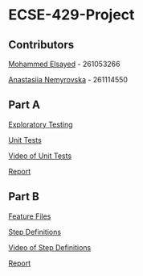 # ECSE-429-Project

## Contributors
[Mohammed Elsayed](https://github.com/mohdels) - 261053266

[Anastasiia Nemyrovska](https://github.com/ananemyro) - 261114550

## Part A
[Exploratory Testing](https://github.com/mohdels/ECSE-429-Project/tree/master/Exploratory%20Tests)

[Unit Tests](https://github.com/mohdels/ECSE-429-Project/tree/master/src/test/unitTests)

[Video of Unit Tests](https://www.youtube.com/watch?v=1gXNgEQluVY)

[Report](https://github.com/mohdels/ECSE-429-Project/blob/master/Part%20A%20Report.pdf)

## Part B
[Feature Files](https://github.com/mohdels/ECSE-429-Project/tree/master/src/test/resources/features)

[Step Definitions](https://github.com/mohdels/ECSE-429-Project/tree/master/src/test/storyTests)

[Video of Step Definitions](https://youtu.be/07mXChet4q4)

[Report](https://github.com/mohdels/ECSE-429-Project/blob/master/Part%20B%20Report.pdf)
